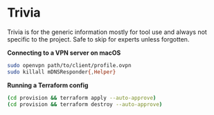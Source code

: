 # Trivia

Trivia is for the generic information mostly for tool use and always not specific to the project. Safe to skip for experts unless forgotten.

**Connecting to a VPN server on macOS**

```sh
sudo openvpn path/to/client/profile.ovpn
sudo killall mDNSResponder{,Helper}
```

**Running a Terraform config**

```sh
(cd provision && terraform apply --auto-approve)
(cd provision && terraform destroy --auto-approve)
```
